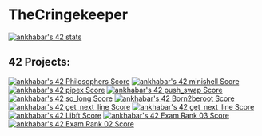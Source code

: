 # TheCringekeeper

[![ankhabar's 42 stats](https://badge42.vercel.app/api/v2/clfuo3if4001108l4hyh8vu4g/stats?cursusId=21&coalitionId=48)](https://github.com/JaeSeoKim/badge42)

## 42 Projects:

[![ankhabar's 42 Philosophers Score](https://badge42.vercel.app/api/v2/clfuo3if4001108l4hyh8vu4g/project/3027341)](https://github.com/JaeSeoKim/badge42)
[![ankhabar's 42 minishell Score](https://badge42.vercel.app/api/v2/clfuo3if4001108l4hyh8vu4g/project/2963948)](https://github.com/JaeSeoKim/badge42)
[![ankhabar's 42 pipex Score](https://badge42.vercel.app/api/v2/clfuo3if4001108l4hyh8vu4g/project/2935594)](https://github.com/JaeSeoKim/badge42)
[![ankhabar's 42 push_swap Score](https://badge42.vercel.app/api/v2/clfuo3if4001108l4hyh8vu4g/project/2943624)](https://github.com/JaeSeoKim/badge42)
[![ankhabar's 42 so_long Score](https://badge42.vercel.app/api/v2/clfuo3if4001108l4hyh8vu4g/project/2912395)](https://github.com/JaeSeoKim/badge42)
[![ankhabar's 42 Born2beroot Score](https://badge42.vercel.app/api/v2/clfuo3if4001108l4hyh8vu4g/project/2903757)](https://github.com/JaeSeoKim/badge42)
[![ankhabar's 42 get_next_line Score](https://badge42.vercel.app/api/v2/clfuo3if4001108l4hyh8vu4g/project/2893194)](https://github.com/JaeSeoKim/badge42)
[![ankhabar's 42 get_next_line Score](https://badge42.vercel.app/api/v2/clfuo3if4001108l4hyh8vu4g/project/2893194)](https://github.com/JaeSeoKim/badge42)
[![ankhabar's 42 Libft Score](https://badge42.vercel.app/api/v2/clfuo3if4001108l4hyh8vu4g/project/2872829)](https://github.com/JaeSeoKim/badge42)
[![ankhabar's 42 Exam Rank 03 Score](https://badge42.vercel.app/api/v2/clfuo3if4001108l4hyh8vu4g/project/3036982)](https://github.com/JaeSeoKim/badge42)
[![ankhabar's 42 Exam Rank 02 Score](https://badge42.vercel.app/api/v2/clfuo3if4001108l4hyh8vu4g/project/2948280)](https://github.com/JaeSeoKim/badge42)
